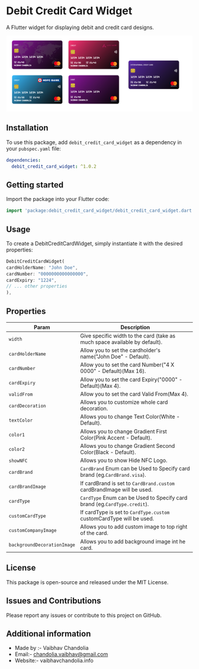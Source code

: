 # Debit Credit Card Widget

A Flutter widget for displaying debit and credit card designs.

![Example Image](https://github.com/vaibhav13062/debit_credit_card_widget/raw/master/image.png)


## Installation

To use this package, add `debit_credit_card_widget` as a dependency in your `pubspec.yaml` file:
```yaml
dependencies:
  debit_credit_card_widget: ^1.0.2
```

## Getting started
Import the package into your Flutter code:

```dart
import 'package:debit_credit_card_widget/debit_credit_card_widget.dart';
```

## Usage
To create a DebitCreditCardWidget, simply instantiate it with the desired properties:

```dart
DebitCreditCardWidget(
cardHolderName: "John Doe",
cardNumber: "0000000000000000",
cardExpiry: "1224",
// ... other properties
),
```

## Properties

| Param                       | Description                                                                |
|-----------------------------|----------------------------------------------------------------------------|
| `width`                     | Give specific width to the card (take as much space available by default). |
| `cardHolderName`            | Allow you to set the cardholder's name("John Doe" - Default).              |
| `cardNumber`                | Allow you to set the card Number("4 X 0000" - Default)(Max 16).            |
| `cardExpiry`                | Allow you to set the card Expiry("0000" - Default)(Max 4).                 |
| `validFrom`                 | Allow you to set the card Valid From(Max 4).                               |
| `cardDecoration`            | Allows you to customize whole card decoration.                             |
| `textColor`                 | Allows you to change Text Color(White - Default).                          |
| `color1`                    | Allows you to change Gradient First Color(Pink Accent - Default).          |
| `color2`                    | Allows you to change Gradient Second Color(Black - Default).               |
| `showNFC`                   | Allows you to show Hide NFC Logo.                                          |
| `cardBrand`                 | `CardBrand` Enum can be Used to Specify card brand (eg.`CardBrand.visa`).  |
| `cardBrandImage`            | If cardBrand is set to `CardBrand.custom` cardBrandImage will be used.     |
| `cardType`                  | `CardType` Enum can be Used to Specify card brand (eg.`CardType.credit`).  |
| `customCardType`            | If cardType is set to `CardType.custom` customCardType will be used.       |
| `customCompanyImage`        | Allows you to add custom image to top right of the card.                   |
| `backgroundDecorationImage` | Allows you to add background image int he card.                            |

## License

This package is open-source and released under the MIT License.

## Issues and Contributions
Please report any issues or contribute to this project on GitHub.

## Additional information

- Made by :- Vaibhav Chandolia
- Email:- chandolia.vaibhav@gmail.com
- Website:- vaibhavchandolia.info
